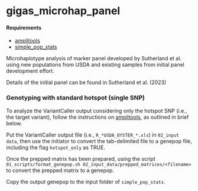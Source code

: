 # gigas_microhap_panel

#### Requirements 
- [amplitools](https://github.com/bensutherland/amplitools)       
- [simple_pop_stats](https://github.com/bensutherland/simple_pop_stats/tree/master)     


Microhaplotype analysis of marker panel developed by Sutherland et al. using new populations from USDA and existing samples from initial panel development effort.

Details of the initial panel can be found in Sutherland et al. (2023)


### Genotyping with standard hotspot (single SNP)
To analyze the VariantCaller output considering only the hotspot SNP (i.e., the target variant), follow the instructions on [amplitools](https://github.com/bensutherland/amplitools), as outlined in brief below.      

Put the VariantCaller output file (i.e., `R_*USDA_OYSTER_*.xls`) in `02_input data`, then use the initiator to convert the tab-delimited file to a genepop file, including the flag `hotspot_only` as TRUE.      

Once the prepped matrix has been prepared, using the script `01_scripts/format_genepop.sh 02_input_data/prepped_matrices/<filename>` to convert the prepped matrix to a genepop.      

Copy the output genepop to the input folder of `simple_pop_stats`.    
